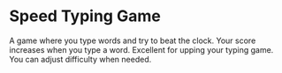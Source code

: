 # Speed Typing Game

A game where you type words and try to beat the clock. Your score increases when you type a word. Excellent for upping your typing game. You can adjust difficulty when needed.
